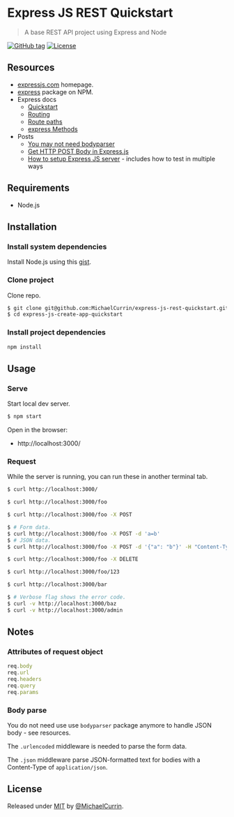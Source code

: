 # Express JS REST Quickstart
> A base REST API project using Express and Node

[![GitHub tag](https://img.shields.io/github/tag/MichaelCurrin/express-js-rest-quickstart?include_prereleases=&sort=semver)](https://github.com/MichaelCurrin/express-js-rest-quickstart/releases/)
[![License](https://img.shields.io/badge/License-MIT-blue)](#license)


## Resources

- [expressjs.com](https://expressjs.com/) homepage.
- [express](https://www.npmjs.com/package/express) package on NPM.
- Express docs
    - [Quickstart](https://expressjs.com/en/starter/hello-world.html)
    - [Routing](https://expressjs.com/en/starter/basic-routing.html)
    - [Route paths](http://expressjs.com/en/guide/routing.html#route-paths)
    - [express Methods](http://expressjs.com/en/api.html#express.json)
- Posts
    - [You may not need bodyparser](https://medium.com/@mmajdanski/express-body-parser-and-why-may-not-need-it-335803cd048c)
    - [Get HTTP POST Body in Express.js](https://stackabuse.com/get-http-post-body-in-express-js/)
    - [How to setup Express JS server](https://dev.to/kyrelldixon/how-to-setup-an-express-js-server-in-node-js-56hp) - includes how to test in multiple ways
    

## Requirements

- Node.js


## Installation

### Install system dependencies

Install Node.js using this [gist](https://gist.github.com/MichaelCurrin/aa1fc56419a355972b96bce23f3bccba).

### Clone project

Clone repo.

```sh
$ git clone git@github.com:MichaelCurrin/express-js-rest-quickstart.git
$ cd express-js-create-app-quickstart
```

### Install project dependencies

```sh
npm install
```


## Usage

### Serve

Start local dev server.

```sh
$ npm start
```

Open in the browser:

- http://localhost:3000/

### Request

While the server is running, you can run these in another terminal tab.

```sh
$ curl http://localhost:3000/

$ curl http://localhost:3000/foo

$ curl http://localhost:3000/foo -X POST

$ # Form data.
$ curl http://localhost:3000/foo -X POST -d 'a=b'
$ # JSON data.
$ curl http://localhost:3000/foo -X POST -d '{"a": "b"}' -H "Content-Type: application/json"

$ curl http://localhost:3000/foo -X DELETE

$ curl http://localhost:3000/foo/123

$ curl http://localhost:3000/bar

$ # Verbose flag shows the error code.
$ curl -v http://localhost:3000/baz
$ curl -v http://localhost:3000/admin
```


## Notes

### Attributes of request object

```javascript
req.body
req.url
req.headers
req.query
req.params
```

### Body parse

You do not need use use `bodyparser` package anymore to handle JSON body - see resources.

The `.urlencoded` middleware is needed to parse the form data.

The `.json` middleware parse JSON-formatted text for bodies with a Content-Type of `application/json`.


## License

Released under [MIT](/LICENSE) by [@MichaelCurrin](https://github.com/MichaelCurrin).
